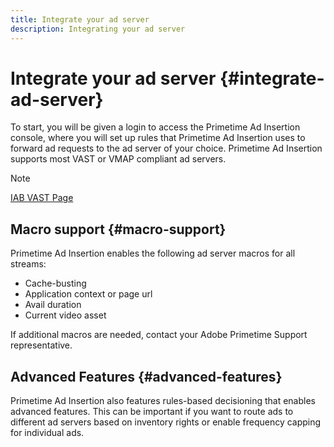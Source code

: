 ```yaml
---
title: Integrate your ad server
description: Integrating your ad server
---
```


# Integrate your ad server {#integrate-ad-server}

To start, you will be given a login to access the Primetime Ad Insertion console, where you will set up rules that Primetime Ad Insertion uses to forward ad requests to the ad server of your choice. Primetime Ad Insertion supports most VAST or VMAP compliant ad servers.

>[!NOTE]
>
>[IAB VAST Page](https://www.iab.com/guidelines/digital-video-ad-serving-template-vast)

## Macro support {#macro-support}

Primetime Ad Insertion enables the following ad server macros for all streams:

* Cache-busting
* Application context or page url
* Avail duration
* Current video asset

<!--For technical information regarding specific ad servers or ad macros, see [Supported ad servers and macros](supported-ad-servers-and-macros.md).-->

If additional macros are needed, contact your Adobe Primetime Support representative.

## Advanced Features {#advanced-features}

Primetime Ad Insertion also features rules-based decisioning that enables advanced features. This can be important if you want to route ads to different ad servers based on inventory rights or enable frequency capping for individual ads. <!--For more information, see [Advanced Features](route-ads-based-on-rules.md).-->
